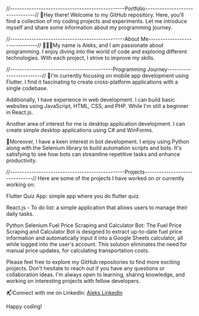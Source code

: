 //------------------------------------------------Portfolio--------------------------------//
👋Hey there! Welcome to my GitHub repository. Here, you'll find a collection of my coding projects and experiments. Let me introduce myself and share some information about my programming journey.

//------------------------------------------------About Me-------------------------------//
👨🏼‍💻My name is Aleks, and I am passionate about programming. I enjoy diving into the world of code and exploring different technologies. With each project, I strive to improve my skills.

//-------------------------------------------Programming Journey-------------------------//
📱I'm currently focusing on mobile app development using Flutter. I find it fascinating to create cross-platform applications with a single codebase.

Additionally, I have experience in web development. I can build basic websites using JavaScript, HTML, CSS, and PHP. While I'm still a beginner in React.js.

Another area of interest for me is desktop application development. I can create simple desktop applications using C# and WinForms.

🤖Moreover, I have a keen interest in bot development. I enjoy using Python along with the Selenium library to build automation scripts and bots. It's satisfying to see how bots can streamline repetitive tasks and enhance productivity.

//------------------------------------------------Projects-------------------------------//
Here are some of the projects I have worked on or currently working on:

Flutter Quiz App: simple app where you do flutter quiz. 

React.js - To do list: a simple application that allows users to manage their daily tasks.

Python Selenium Fuel Price Scraping and Calculator Bot: The Fuel Price Scraping and Calculator Bot is designed to extract up-to-date fuel price information and automatically input it into a Google Sheets calculator, all while logged into the user's account. This solution eliminates the need for manual price updates,  for calculating transportation costs.

Please feel free to explore my GitHub repositories to find more exciting projects. Don't hesitate to reach out if you have any questions or collaboration ideas. I'm always open to learning, sharing knowledge, and working on interesting projects with fellow developers.

📬Connect with me on LinkedIn: [Aleks LinkedIn](https://www.linkedin.com/in/aleks-spycha%C5%82a-6590521a4/)

Happy coding!
